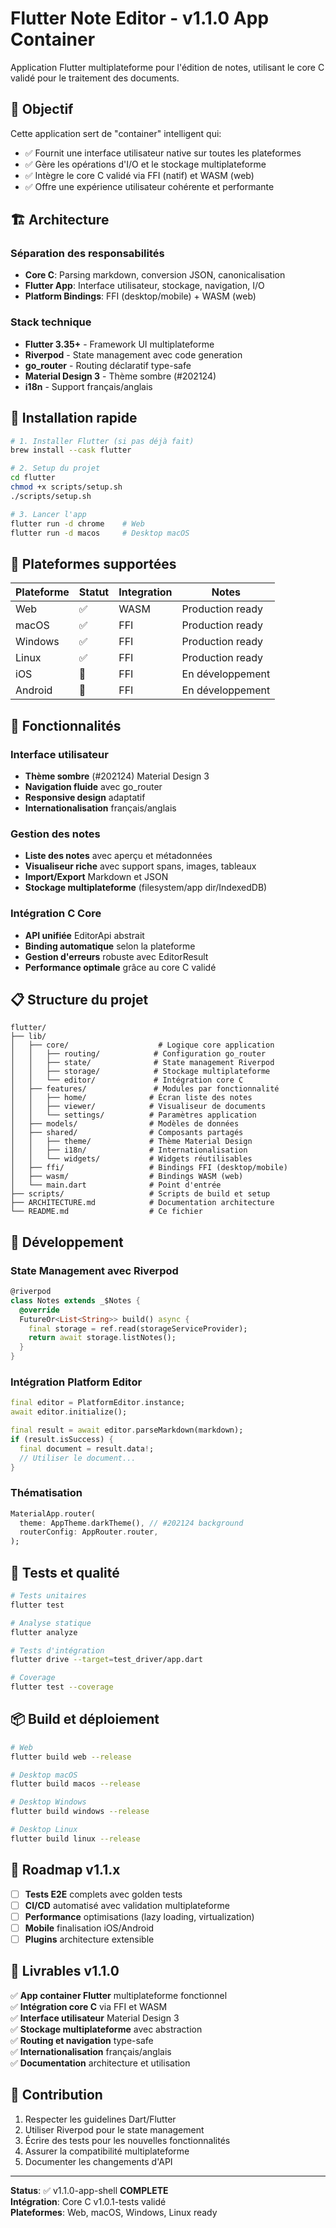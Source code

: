 # Flutter Note Editor - v1.1.0 App Container

Application Flutter multiplateforme pour l'édition de notes, utilisant le core C validé pour le traitement des documents.

## 🎯 Objectif

Cette application sert de "container" intelligent qui:
- ✅ Fournit une interface utilisateur native sur toutes les plateformes
- ✅ Gère les opérations d'I/O et le stockage multiplateforme  
- ✅ Intègre le core C validé via FFI (natif) et WASM (web)
- ✅ Offre une expérience utilisateur cohérente et performante

## 🏗️ Architecture

### Séparation des responsabilités
- **Core C**: Parsing markdown, conversion JSON, canonicalisation
- **Flutter App**: Interface utilisateur, stockage, navigation, I/O
- **Platform Bindings**: FFI (desktop/mobile) + WASM (web)

### Stack technique
- **Flutter 3.35+** - Framework UI multiplateforme
- **Riverpod** - State management avec code generation
- **go_router** - Routing déclaratif type-safe
- **Material Design 3** - Thème sombre (#202124)
- **i18n** - Support français/anglais

## 🚀 Installation rapide

```bash
# 1. Installer Flutter (si pas déjà fait)
brew install --cask flutter

# 2. Setup du projet
cd flutter
chmod +x scripts/setup.sh
./scripts/setup.sh

# 3. Lancer l'app
flutter run -d chrome    # Web
flutter run -d macos     # Desktop macOS
```

## 📱 Plateformes supportées

| Plateforme | Statut | Integration | Notes |
|------------|--------|-------------|-------|
| Web | ✅ | WASM | Production ready |
| macOS | ✅ | FFI | Production ready |
| Windows | ✅ | FFI | Production ready |
| Linux | ✅ | FFI | Production ready |
| iOS | 🔄 | FFI | En développement |
| Android | 🔄 | FFI | En développement |

## 🎨 Fonctionnalités

### Interface utilisateur
- **Thème sombre** (#202124) Material Design 3
- **Navigation fluide** avec go_router
- **Responsive design** adaptatif
- **Internationalisation** français/anglais

### Gestion des notes
- **Liste des notes** avec aperçu et métadonnées
- **Visualiseur riche** avec support spans, images, tableaux
- **Import/Export** Markdown et JSON
- **Stockage multiplateforme** (filesystem/app dir/IndexedDB)

### Intégration C Core
- **API unifiée** EditorApi abstrait
- **Binding automatique** selon la plateforme
- **Gestion d'erreurs** robuste avec EditorResult<T>
- **Performance optimale** grâce au core C validé

## 📋 Structure du projet

```
flutter/
├── lib/
│   ├── core/                    # Logique core application
│   │   ├── routing/            # Configuration go_router  
│   │   ├── state/              # State management Riverpod
│   │   ├── storage/            # Stockage multiplateforme
│   │   └── editor/             # Intégration core C
│   ├── features/               # Modules par fonctionnalité
│   │   ├── home/              # Écran liste des notes
│   │   ├── viewer/            # Visualiseur de documents
│   │   └── settings/          # Paramètres application
│   ├── models/                # Modèles de données
│   ├── shared/                # Composants partagés
│   │   ├── theme/             # Thème Material Design
│   │   ├── i18n/              # Internationalisation
│   │   └── widgets/           # Widgets réutilisables
│   ├── ffi/                   # Bindings FFI (desktop/mobile)
│   ├── wasm/                  # Bindings WASM (web)
│   └── main.dart              # Point d'entrée
├── scripts/                   # Scripts de build et setup
├── ARCHITECTURE.md            # Documentation architecture
└── README.md                  # Ce fichier
```

## 🔧 Développement

### State Management avec Riverpod
```dart
@riverpod
class Notes extends _$Notes {
  @override
  FutureOr<List<String>> build() async {
    final storage = ref.read(storageServiceProvider);
    return await storage.listNotes();
  }
}
```

### Intégration Platform Editor
```dart
final editor = PlatformEditor.instance;
await editor.initialize();

final result = await editor.parseMarkdown(markdown);
if (result.isSuccess) {
  final document = result.data!;
  // Utiliser le document...
}
```

### Thématisation
```dart
MaterialApp.router(
  theme: AppTheme.darkTheme(), // #202124 background
  routerConfig: AppRouter.router,
);
```

## 🧪 Tests et qualité

```bash
# Tests unitaires
flutter test

# Analyse statique
flutter analyze

# Tests d'intégration
flutter drive --target=test_driver/app.dart

# Coverage
flutter test --coverage
```

## 📦 Build et déploiement

```bash
# Web
flutter build web --release

# Desktop macOS
flutter build macos --release

# Desktop Windows
flutter build windows --release

# Desktop Linux  
flutter build linux --release
```

## 🎯 Roadmap v1.1.x

- [ ] **Tests E2E** complets avec golden tests
- [ ] **CI/CD** automatisé avec validation multiplateforme
- [ ] **Performance** optimisations (lazy loading, virtualization)
- [ ] **Mobile** finalisation iOS/Android
- [ ] **Plugins** architecture extensible

## 📄 Livrables v1.1.0

✅ **App container Flutter** multiplateforme fonctionnel  
✅ **Intégration core C** via FFI et WASM  
✅ **Interface utilisateur** Material Design 3  
✅ **Stockage multiplateforme** avec abstraction  
✅ **Routing et navigation** type-safe  
✅ **Internationalisation** français/anglais  
✅ **Documentation** architecture et utilisation

## 🤝 Contribution

1. Respecter les guidelines Dart/Flutter
2. Utiliser Riverpod pour le state management
3. Écrire des tests pour les nouvelles fonctionnalités
4. Assurer la compatibilité multiplateforme
5. Documenter les changements d'API

---

**Status**: ✅ v1.1.0-app-shell **COMPLETE**  
**Intégration**: Core C v1.0.1-tests validé  
**Plateformes**: Web, macOS, Windows, Linux ready